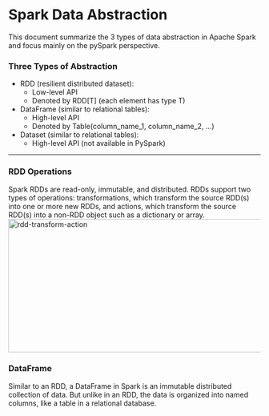 # Spark Data Abstraction
This document summarize the 3 types of data abstraction in Apache Spark and focus mainly on the pySpark perspective. 

### Three Types of Abstraction
- RDD (resilient distributed dataset):
  - Low-level API
  - Denoted by RDD[T] (each element has type T)
- DataFrame (similar to relational tables):
  - High-level API
  - Denoted by Table(column_name_1, column_name_2, ...)
- Dataset (similar to relational tables):
  - High-level API (not available in PySpark)
----
### RDD Operations
Spark RDDs are read-only, immutable, and distributed. RDDs support two types of operations: transformations, which transform the source RDD(s) into one or more new RDDs, and actions, which transform the source RDD(s) into a non-RDD object such as a dictionary or array. 
<img width="1238" height="266" alt="rdd-transform-action" src="https://github.com/user-attachments/assets/1456d68b-457e-4551-ba34-6cff9aed0bf0" />

### DataFrame
Similar to an RDD, a DataFrame in Spark is an immutable distributed collection of data. But unlike in an RDD, the data is organized into named columns, like a table in a relational database. 

